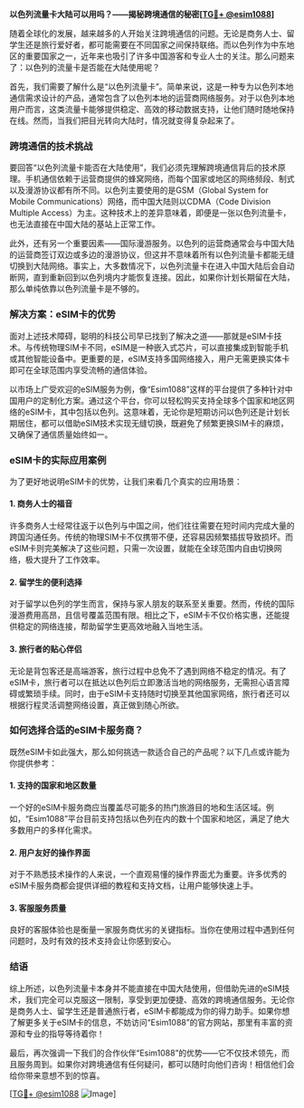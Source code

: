 **以色列流量卡大陆可以用吗？——揭秘跨境通信的秘密[[TG💪+ @esim1088](https://t.me/s/esim1088)]**

随着全球化的发展，越来越多的人开始关注跨境通信的问题。无论是商务人士、留学生还是旅行爱好者，都可能需要在不同国家之间保持联络。而以色列作为中东地区的重要国家之一，近年来也吸引了许多中国游客和专业人士的关注。那么问题来了：以色列的流量卡是否能在大陆使用呢？

首先，我们需要了解什么是“以色列流量卡”。简单来说，这是一种专为以色列本地通信需求设计的产品，通常包含了以色列本地的运营商网络服务。对于以色列本地用户而言，这类流量卡能够提供稳定、高效的移动数据支持，让他们随时随地保持在线。然而，当我们把目光转向大陆时，情况就变得复杂起来了。

### **跨境通信的技术挑战**

要回答“以色列流量卡能否在大陆使用”，我们必须先理解跨境通信背后的技术原理。手机通信依赖于运营商提供的蜂窝网络，而每个国家或地区的网络频段、制式以及漫游协议都有所不同。以色列主要使用的是GSM（Global System for Mobile Communications）网络，而中国大陆则以CDMA（Code Division Multiple Access）为主。这种技术上的差异意味着，即便是一张以色列流量卡，也无法直接在中国大陆的基站上正常工作。

此外，还有另一个重要因素——国际漫游服务。以色列的运营商通常会与中国大陆的运营商签订双边或多边的漫游协议，但这并不意味着所有以色列流量卡都能无缝切换到大陆网络。事实上，大多数情况下，以色列流量卡在进入中国大陆后会自动断网，直到重新回到以色列境内才能恢复连接。因此，如果你计划长期留在大陆，那么单纯依靠以色列流量卡是不够的。

### **解决方案：eSIM卡的优势**

面对上述技术障碍，聪明的科技公司早已找到了解决之道——那就是eSIM卡技术。与传统物理SIM卡不同，eSIM是一种嵌入式芯片，可以直接集成到智能手机或其他智能设备中。更重要的是，eSIM支持多国网络接入，用户无需更换实体卡即可在全球范围内享受流畅的通信体验。

以市场上广受欢迎的eSIM服务为例，像“Esim1088”这样的平台提供了多种针对中国用户的定制化方案。通过这个平台，你可以轻松购买支持全球多个国家和地区网络的eSIM卡，其中包括以色列。这意味着，无论你是短期访问以色列还是计划长期居住，都可以借助eSIM技术实现无缝切换，既避免了频繁更换SIM卡的麻烦，又确保了通信质量始终如一。

### **eSIM卡的实际应用案例**

为了更好地说明eSIM卡的优势，让我们来看几个真实的应用场景：

#### **1. 商务人士的福音**
许多商务人士经常往返于以色列与中国之间，他们往往需要在短时间内完成大量的跨国沟通任务。传统的物理SIM卡不仅携带不便，还容易因频繁插拔导致损坏。而eSIM卡则完美解决了这些问题，只需一次设置，就能在全球范围内自由切换网络，极大提升了工作效率。

#### **2. 留学生的便利选择**
对于留学以色列的学生而言，保持与家人朋友的联系至关重要。然而，传统的国际漫游费用高昂，且信号覆盖范围有限。相比之下，eSIM卡不仅价格实惠，还能提供稳定的网络连接，帮助留学生更高效地融入当地生活。

#### **3. 旅行者的贴心伴侣**
无论是背包客还是高端游客，旅行过程中总免不了遇到网络不稳定的情况。有了eSIM卡，旅行者可以在抵达以色列后立即激活当地的网络服务，无需担心语言障碍或繁琐手续。同时，由于eSIM卡支持随时切换至其他国家网络，旅行者还可以根据行程灵活调整网络设置，真正做到随心所欲。

### **如何选择合适的eSIM卡服务商？**

既然eSIM卡如此强大，那么如何挑选一款适合自己的产品呢？以下几点或许能为你提供参考：

#### **1. 支持的国家和地区数量**
一个好的eSIM卡服务商应当覆盖尽可能多的热门旅游目的地和生活区域。例如，“Esim1088”平台目前支持包括以色列在内的数十个国家和地区，满足了绝大多数用户的多样化需求。

#### **2. 用户友好的操作界面**
对于不熟悉技术操作的人来说，一个直观易懂的操作界面尤为重要。许多优秀的eSIM卡服务商都会提供详细的教程和支持文档，让用户能够快速上手。

#### **3. 客服服务质量**
良好的客服体验也是衡量一家服务商优劣的关键指标。当你在使用过程中遇到任何问题时，及时有效的技术支持会让你感到安心。

### **结语**

综上所述，以色列流量卡本身并不能直接在中国大陆使用，但借助先进的eSIM技术，我们完全可以克服这一限制，享受到更加便捷、高效的跨境通信服务。无论你是商务人士、留学生还是普通旅行者，eSIM卡都能成为你的得力助手。如果你想了解更多关于eSIM卡的信息，不妨访问“Esim1088”的官方网站，那里有丰富的资源和专业的指导等待着你！

最后，再次强调一下我们的合作伙伴“Esim1088”的优势——它不仅技术领先，而且服务周到。如果你对跨境通信有任何疑问，都可以随时向他们咨询！相信他们会给你带来意想不到的惊喜。

[[TG💪+ @esim1088](https://t.me/s/esim1088) ![Image](https://i.postimg.cc/4NQfJmqS/Snipaste-2025-05-13-00-14-12.png)]